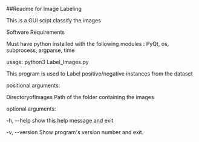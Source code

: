 ##Readme for Image Labeling

This is a GUI scipt classify the images


Software Requirements

Must have python installed with the following modules : PyQt, os, subprocess, argparse, time




usage: python3 Label_Images.py <Path of the folder containing the image Files> 
  
This program is used to Label positive/negative instances from the dataset

positional arguments:

DirectoryofImages  Path of the folder containing the images

optional arguments:

-h, --help         show this help message and exit

-v, --version      Show program's version number and exit.
